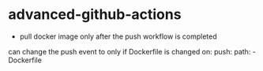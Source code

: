 # advanced-github-actions
- pull docker image only after the push workflow is completed

can change the push event to only if Dockerfile is changed
on:
  push:
    path:
      - Dockerfile
